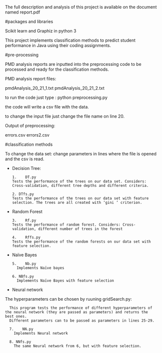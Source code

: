 The full description and analysis of this project is available on the document named report.pdf

#packages and libraries

Scikit learn and Graphiz in python 3

This project implements classification methods to predict student performance in Java using their coding assignments.


#pre-processing

PMD analysis reports are inputted into the preprocessing code to be processed and ready for the classification methods.

PMD analysis report files:

pmdAnalysis_20_21_1.txt
pmdAnalysis_20_21_2.txt

to run the code just type : python preprocessing.py

the code will write a csv file with the data.

to change the input file just change the file name on line 20.

Output of preprocessing:

errors.csv
errors2.csv


#classification methods

To change the data set: change parameters in lines where the file is opened and the csv is read.

- Decision Tree:

      1.	DT.py
      Tests the performance of the trees on our data set. Considers: Cross-validation, different tree depths and different criteria.

      2. DTfs.py
      Tests the performance of the trees on our data set with feature selection. The trees are all created with ‘gini ‘ criterion.


- Random Forest

      3.	Rf.py
      Tests the performance of random forest. Considers: Cross-validation, different number of trees in the forest

      4.	Rffs.py
      Tests the performance of the random forests on our data set with feature selection.

- Naïve Bayes

      5.	Nb.py
        Implements Naïve bayes

      6. NBfs.py
        Implements Naïve Bayes with feature selection

- Neural network

The hyperparameters can be chosen by ruuning gridSearch.py:

      This program tests the performance of different hyperparameters of the neural network (they are passed as parameters) and returns the best ones.
      Different parameters can to be passed as parameters in lines 25-29.
      
      7.	NN.py
        Implements Neural network
        
      8. NNfs.py
        The same Neural network from 6, but with feature selection.
